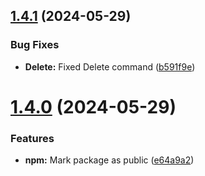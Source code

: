 ## [1.4.1](https://github.com/Famcache/node-famcache/compare/v1.4.0...v1.4.1) (2024-05-29)

### Bug Fixes

- **Delete:** Fixed Delete command ([b591f9e](https://github.com/Famcache/node-famcache/commit/b591f9e250ec80202264dd3f676783ff96dac9d4))

# [1.4.0](https://github.com/Famcache/node-famcache/compare/v1.3.0...v1.4.0) (2024-05-29)

### Features

- **npm:** Mark package as public ([e64a9a2](https://github.com/Famcache/node-famcache/commit/e64a9a21c62a2e737a38cba7b5a909479fbc9cce))
